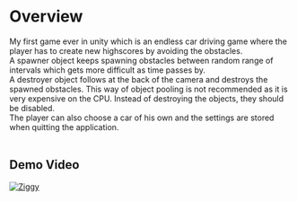 # Overview <br>
My first game ever in unity which is an endless car driving game where the player has to create new highscores by avoiding the obstacles.<br>
A spawner object keeps spawning obstacles between random range of intervals which gets more difficult as time passes by.<br>
A destroyer object follows at the back of the camera and destroys the spawned obstacles. This way of object pooling is not recommended as it is very expensive on the CPU. Instead of destroying the objects, they should be disabled.<br>
The player can also choose a car of his own and the settings are stored when quitting the application.<br>
<br>
## Demo Video<br>
[![Ziggy](http://img.youtube.com/vi/41yRhWAhpzs/0.jpg)](https://www.youtube.com/watch?v=41yRhWAhpzs "Ziggy")
